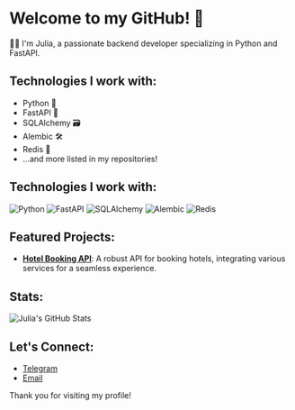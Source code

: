 <!--
**youliyav/youliyav** is a ✨ _special_ ✨ repository because its `README.md` (this file) appears on your GitHub profile.

Here are some ideas to get you started:

- 🔭 I’m currently working on ...
- 🌱 I’m currently learning ...
- 👯 I’m looking to collaborate on ...
- 🤔 I’m looking for help with ...
- 💬 Ask me about ...
- 📫 How to reach me: ...
- 😄 Pronouns: ...
- ⚡ Fun fact: ...
-->

# Welcome to my GitHub! 👋

👨‍💻 I'm Julia, a passionate backend developer specializing in Python and FastAPI.

## Technologies I work with:
- Python 🐍
- FastAPI 🚀
- SQLAlchemy 🗃️
- Alembic 🛠️
- Redis 🧰
- ...and more listed in my repositories!

## Technologies I work with:
![Python](https://img.shields.io/badge/-Python-3776AB?style=flat-square&logo=python&logoColor=white)
![FastAPI](https://img.shields.io/badge/-FastAPI-009688?style=flat-square&logo=fastapi&logoColor=white)
![SQLAlchemy](https://img.shields.io/badge/-SQLAlchemy-CC2927?style=flat-square&logo=sqlalchemy&logoColor=white)
![Alembic](https://img.shields.io/badge/-Alembic-F2A42C?style=flat-square&logo=alembic&logoColor=white)
![Redis](https://img.shields.io/badge/-Redis-D82C20?style=flat-square&logo=redis&logoColor=white)


## Featured Projects:
- **[Hotel Booking API](https://github.com/youliyav/fastapi-sqlalchemy)**: A robust API for booking hotels, integrating various services for a seamless experience.

## Stats:
![Julia's GitHub Stats](https://github-readme-stats.vercel.app/api?username=youliyav&show_icons=true)

## Let's Connect:
- [Telegram](https://t.me/youliyav)
- [Email](mailto:youliyav@gmail.com)

Thank you for visiting my profile!

